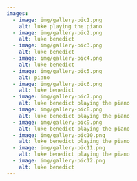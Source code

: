 ```yaml
---
images:
  - image: img/gallery-pic1.png
    alt: luke playing the piano
  - image: img/gallery-pic2.png
    alt: luke benedict
  - image: img/gallery-pic3.png
    alt: luke benedict
  - image: img/gallery-pic4.png
    alt: luke benedict
  - image: img/gallery-pic5.png
    alt: piano
  - image: img/gallery-pic6.png
    alt: luke benedict
  - image: img/gallery-pic7.png
    alt: luke benedict playing the piano
  - image: img/gallery-pic8.png
    alt: luke benedict playing the piano
  - image: img/gallery-pic9.png
    alt: luke benedict playing the piano
  - image: img/gallery-pic10.png
    alt: luke benedict playing the piano
  - image: img/gallery-pic11.png
    alt: luke benedict playing the piano
  - image: img/gallery-pic12.png
    alt: luke benedict
---
```

